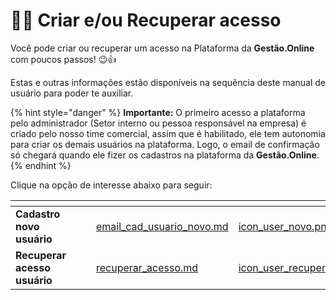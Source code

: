 # 👨‍🏫 Criar e/ou Recuperar acesso

Você pode criar ou recuperar um acesso na Plataforma da **Gestão.Online** com poucos passos! 😉👍

Estas e outras informações estão disponíveis na sequência deste manual de usuário para poder te auxiliar.

{% hint style="danger" %}
**Importante:** O primeiro acesso a plataforma pelo administrador (Setor interno ou pessoa responsável na empresa) é criado pelo nosso time comercial, assim que é habilitado, ele tem autonomia para criar os demais usuários na plataforma. Logo, o email de confirmação só chegará quando ele fizer os cadastros na plataforma da **Gestão.Online**.
{% endhint %}

Clique na opção de interesse abaixo para seguir:

<table data-view="cards">
    <thead>
        <tr>
            <th></th>
            <th></th>
            <th></th>
            <th data-hidden data-card-target data-type="content-ref"></th>
            <th data-hidden data-card-cover data-type="files"></th>
        </tr>
    </thead>
        <tbody>
            <tr>
                <td>
                    <strong>Cadastro novo usuário</strong>
                </td>
                <td></td>
                <td></td>
                <td>
                    <a href="/erp-v2/criar_recuperar_acesso/email_cad_usuario_novo.md">email_cad_usuario_novo.md</a>
                </td>
                <td>
                    <a href="/erp-v2/assets/icon_user_novo.png">icon_user_novo.png</a>
                </td>
            </tr>
            <tr>
                <td>
                    <strong>Recuperar acesso usuário</strong>
                </td>
                <td></td>
                <td></td>
                <td>
                    <a href="/erp-v2/criar_recuperar_acesso/recuperar_acesso.md">recuperar_acesso.md</a>
                </td>
                <td>
                    <a href="/erp-v2/assets/icon_user_recupera.png">icon_user_recupera.png</a>
                </td>
            </tr>
        </tbody>
</table>